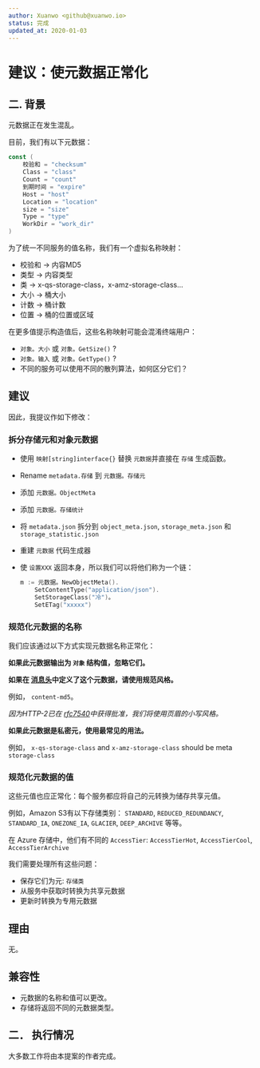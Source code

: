 ```yaml
---
author: Xuanwo <github@xuanwo.io>
status: 完成
updated_at: 2020-01-03
---
```


# 建议：使元数据正常化

## 二. 背景

元数据正在发生混乱。

目前，我们有以下元数据：

```go
const (
    校验和 = "checksum"
    Class = "class"
    Count = "count"
    到期时间 = "expire"
    Host = "host"
    Location = "location"
    size = "size"
    Type = "type"
    WorkDir = "work_dir"
)
```

为了统一不同服务的值名称，我们有一个虚拟名称映射：

- 校验和 -> 内容MD5
- 类型 -> 内容类型
- 类 -> x-qs-storage-class，x-amz-storage-class...
- 大小 -> 桶大小
- 计数 -> 桶计数
- 位置 -> 桶的位置或区域

在更多值提示构造值后，这些名称映射可能会混淆终端用户：

- `对象。大小` 或 `对象。GetSize()` ?
- `对象。输入` 或 `对象。GetType()` ?
- 不同的服务可以使用不同的散列算法，如何区分它们？

## 建议

因此，我提议作如下修改：

### 拆分存储元和对象元数据

- 使用 `映射[string]interface{}` 替换 `元数据`并直接在 `存储` 生成函数。
- Rename `metadata.存储` 到 `元数据。存储元`
- 添加 `元数据。ObjectMeta`
- 添加 `元数据。存储统计`
- 将 `metadata.json` 拆分到 `object_meta.json`, `storage_meta.json` 和 `storage_statistic.json`
- 重建 `元数据` 代码生成器
- 使 `设置XXX` 返回本身，所以我们可以将他们称为一个链：

    ```go
    m := 元数据。NewObjectMeta().
        SetContentType("application/json").
        SetStorageClass("冷")。
        SetETag("xxxxx")
    ```

### 规范化元数据的名称

我们应该通过以下方式实现元数据名称正常化：

**如果此元数据输出为 `对象` 结构值，忽略它们。**

**如果在 [消息头](https://www.iana.org/assignments/message-headers/message-headers.xhtml)中定义了这个元数据，请使用规范风格。**

例如， `content-md5`。

*因为HTTP-2已在 [rfc7540](https://tools.ietf.org/html/rfc7540)中获得批准，我们将使用页眉的小写风格。*

**如果此元数据是私密元，使用最常见的用法。**

例如， `x-qs-storage-class` and `x-amz-storage-class` should be meta `storage-class`

### 规范化元数据的值

这些元值也应正常化：每个服务都应将自己的元转换为储存共享元值。

例如，Amazon S3有以下存储类别： `STANDARD`, `REDUCED_REDUNDANCY`, `STANDARD_IA`, `ONEZONE_IA`, `GLACIER`, `DEEP_ARCHIVE` 等等。

在 Azure 存储中，他们有不同的 `AccessTier`: `AccessTierHot`, `AccessTierCool`, `AccessTierArchive`

我们需要处理所有这些问题：

- 保存它们为元: `存储类`
- 从服务中获取时转换为共享元数据
- 更新时转换为专用元数据

## 理由

无。

## 兼容性

- 元数据的名称和值可以更改。
- 存储将返回不同的元数据类型。

## 二． 执行情况

大多数工作将由本提案的作者完成。